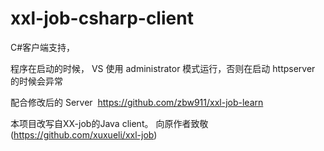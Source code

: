 # xxl-job-csharp-client
C#客户端支持，



程序在启动的时候， VS 使用 administrator 模式运行，否则在启动 httpserver 的时候会异常



配合修改后的 Server  https://github.com/zbw911/xxl-job-learn


本项目改写自XX-job的Java client。 向原作者致敬(https://github.com/xuxueli/xxl-job)


